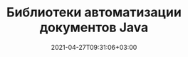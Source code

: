---
############################# Static ############################
layout: "product"
date: 2021-04-27T09:31:06+03:00
draft: false

product: "Total"
product_tag: "total"
platform: "Java"
platform_tag: "java"

############################# Head ############################
head_title: "API-интерфейсы Java для просмотра, преобразования, аннотирования, подписи, автоматизации и поиска форматов файлов"
head_description: "Используйте Java-версии API для работы с документами GroupDocs, чтобы интегрировать их с вашими собственными платформами и Java-приложениями."

############################# Header ############################
title: "Библиотеки автоматизации документов Java"
description: "API для просмотра, экспорта, аннотирования, сравнения, подписи, автоматизации и поиска документов из любого приложения Java.."
button:
    enable: true

############################# SubMenu ############################
submenu:
  enable: true
  
  left:
      img_alt: "GroupDocs.Total for Java"
      image: "/border/groupdocs-total-java.svg"
      product: "GroupDocs.Total"
      platform: "Java"

  middle:
      button:
          # button loop
          - link: "#overview"
            text: "Обзор"

          # button loop
          - link: "#products"
            text: "Продукты"

          # button loop
          - link: "#features"
            text: "Функции"

          # button loop
          - link: "#support"
            text: "Support"

          # button loop
          - link: "https://purchase.groupdocs.com/pricing/total/java"
            text: "Pricing"

  right:
      link_download: "https://downloads.groupdocs.com/total"
      link_learn: "https://docs.groupdocs.com/total/java/"
      link_buy: "https://purchase.groupdocs.com"

############################# Обзор ############################
overview:
    enable: true
    content: |
      GroupDocs.Total для Java представляет собой компиляцию всех Java API, предлагаемых GroupDocs. Мы ежедневно компилируем его, чтобы гарантировать, что он содержит самые последние версии каждого из наших API Java.
        
      With GroupDocs.Total for Java developers can use all our APIs with a single license. However, you can order any individual API as well. APIs we offer include

############################# Продукты ############################
products:
    enable: true
    title: "Продукты"
    description: "GroupDocs.Total для Java включает следующие API для работы с документами для Java:"

    product:
        # product loop
        - image: "/border/groupdocs-viewer-java.svg"
          img_alt: "GroupDocs.Viewer for Java"
          name: "GroupDocs.Viewer for Java"
          content: |
            Мощный API для просмотра документов, который позволяет отображать более 50 форматов документов в ваших Java-приложениях. Средство просмотра может работать двумя способами: растрировать документы или преобразовывать их в комбинацию SVG, HTML и CSS. Оба метода обеспечивают высокую точность рендеринга.
              
            Поддерживаемые форматы файлов включают документы Microsoft Office, Visio, Project и Outlook, PDF-файлы, AutoCAD, файлы изображений (TIFF, JPG, BMP, GIF, TIFF и т. д.) и другие.
          link: "/viewer/java/"

        # product loop
        - image: "/border/groupdocs-annotation-java.svg"
          img_alt: "GroupDocs.Annotation for Java"
          name: "GroupDocs.Annotation for Java"
          content: |
            Гибкий API, который позволяет конечным пользователям комментировать документы Microsoft Office, PDF и другие документы в ваших приложениях Java. API поставляется с полным набором инструментов разметки, которые позволяют конечным пользователям выделять, зачеркивать и комментировать текст и изображения.
          link: "/annotation/java/"

          # product loop
        - image: "/border/groupdocs-conversion-java.svg"
          img_alt: "GroupDocs.Conversion for Java"
          name: "GroupDocs.Conversion for Java"
          content: |
            Расширенный API класса, который позволяет вам конвертировать туда и обратно между более чем 50 форматами документов из ваших приложений Java. API поддерживает все форматы документов Microsoft Office, а также PDF, HTML и распространенные форматы файлов изображений (TIFF, JPEG, GIF, PNG, BMP). Документы можно конвертировать один за другим на лету или добавлять в очередь конвертации.
          link: "/conversion/java/"

          # product loop
        - image: "/border/groupdocs-comparison-java.svg"
          img_alt: "GroupDocs.Comparison for Java"
          name: "GroupDocs.Comparison for Java"
          content: |
            Этот API позволяет конечным пользователям быстро и легко находить различия между двумя версиями документа. Он сравнивает загруженные документы и отображает различия между ними через пользовательский интерфейс просмотра различий. Различия выделяются с помощью красной линии — аналогично функции отслеживания изменений Microsoft Word.
          link: "/comparison/java/"

          # product loop
        - image: "/border/groupdocs-signature-java.svg"
          img_alt: "GroupDocs.Signature for Java"
          name: "GroupDocs.Signature for Java"
          content: |
            С помощью этого API вы можете легко улучшить свои приложения с помощью возможности электронной подписи. После этого ваши пользователи смогут подписывать документы в электронном виде, используя только веб-браузер. Подробные журналы аудита, 256-битное шифрование SSL и другие расширенные функции безопасности обеспечивают конфиденциальность и безопасность подписанных документов, а пользовательский интерфейс, похожий на мастер, делает процесс подписания быстрым и простым.
          link: "/signature/java/"

          # product loop
        - image: "/border/groupdocs-assembly-java.svg"
          img_alt: "GroupDocs.Assembly for Java"
          name: "GroupDocs.Assembly for Java"
          content: |
            Движок GroupDocs.Assembly для Java представляет собой набор API-интерфейсов для автоматизации документов и генерации отчетов, предназначенных для создания пользовательских документов из шаблонов. Механизм отчетов Java интеллектуально собирает данные с определенным шаблоном документа и генерирует выходной документ на основе источника данных в том же формате, что и формат шаблона документа.
          link: "/assembly/java/"

          # product loop
        - image: "/border/groupdocs-metadata-java.svg"
          img_alt: "GroupDocs.Metadata for Java"
          name: "GroupDocs.Metadata for Java"
          content: |
            GroupDocs.Metadata for Java — это API управления метаданными документа, предназначенный для всех основных операций с метаданными, таких как просмотр, добавление, изменение и удаление метаданных. API метаданных поддерживают несколько форматов файлов. Вы можете загрузить входной документ и сделать его метаданные доступными для пользователя для операций с метаданными.
          link: "/metadata/java/"

          # product loop
        - image: "/border/groupdocs-search-java.svg"
          img_alt: "GroupDocs.Search for Java"
          name: "GroupDocs.Search for Java"
          content: |
            GroupDocs.Search для Java — API поиска документов для расширенных запросов с функциями индексирования. Используйте API в приложениях Java для документов, включая Word Excel PowerPoint и PDF для полнотекстового поиска и многого другого.
          link: "/search/java/"

          # product loop
        - image: "/border/groupdocs-parser-java.svg"
          img_alt: "GroupDocs.Parser for Java"
          name: "GroupDocs.Parser for Java"
          content: |
            GroupDocs.Parser для Java — расширяемый API для извлечения текста и синтаксического анализа для чтения или анализа содержимого документа и свойств метаданных из файлов различных форматов. Он работает просто, получая файл в качестве входных данных, а затем извлекает необработанный или форматированный текст входного файла вместе со свойствами метаданных.
          link: "/parser/java/"

          # product loop
        - image: "/border/groupdocs-watermark-java.svg"
          img_alt: "GroupDocs.Watermark for Java"
          name: "GroupDocs.Watermark for Java"
          content: |
            GroupDocs.Watermark для Java — это API-интерфейс водяных знаков для документов, позволяющий добавлять, искать и удалять водяные знаки из файлов различных форматов. API поддерживает текстовые и графические типы водяных знаков. Водяной знак, добавленный любым сторонним программным обеспечением, можно легко найти и удалить с помощью этого API, в то время как удалить водяной знак, добавленный с помощью этого API, любыми сторонними инструментами сложно.
          link: "/watermark/java/"

          # product loop
        - image: "/border/groupdocs-editor-java.svg"
          img_alt: "GroupDocs.Editor for Java"
          name: "GroupDocs.Editor for Java"
          content: |
            GroupDocs.Editor для Java — это облегченный API для редактирования нескольких форматов документов в форме HTML. API редактора может как преобразовывать исходный документ в HTML, так и сохранять отредактированный HTML в формате исходного документа.
          link: "/editor/java/"

          # product loop
        - image: "/border/groupdocs-merger-java.svg"
          img_alt: "GroupDocs.Merger for Java"
          name: "GroupDocs.Merger for Java"
          content: |
            GroupDocs.Merger для Java — это API для слияния и соединения документов, позволяющий объединять и упорядочивать несколько файлов в один, а также разделять, удалять или изменять порядок страниц в документе поддерживаемого формата.
          link: "/merger/java/"

          # product loop
        - image: "/border/groupdocs-redaction-java.svg"
          img_alt: "GroupDocs.Redaction for Java"
          name: "GroupDocs.Redaction for Java"
          content: |
            API редактирования документов Java для защиты или удаления любой конфиденциальной информации из документов Word, Excel, PowerPoint, изображений и PDF с использованием типов редактирования текста, метаданных и аннотаций.
          link: "/redaction/java/"

############################# Функции ############################
features:
    enable: true
    title: "Advanced API Функции"

    feature:
      # feature loop
      - icon: "fas fa-file"
        content: "Представление документов в HTML, изображениях и PDF"

      # feature loop
      - icon: "fas fa-water"
        content: "Водяной знак: добавьте текст в качестве водяного знака на все страницы и изображения вывода."

      # feature loop
      - icon: "fas fa-pen"
        content: "Собственные аннотации Word и PDF"
      
      # feature loop
      - icon: "fas fa-tools"
        content: "Полный набор инструментов для аннотаций"

      # feature loop
      - icon: "fas fa-envelope"
        content: "Добавляйте аннотации к электронной почте, HTML и графическим документам"

      # feature loop
      - icon: "fas fa-bolt"
        content: "Быстрое и точное преобразование документов"

      # feature loop
      - icon: "fas fa-key"
        content: "Сравнивает содержимое документов, файлы, защищенные паролем, стили шрифтов и водяные знаки."

      # feature loop
      - icon: "fas fa-save"
        content: "Сохранить сводку различий в формате DOC или DOCX"

      # feature loop
      - icon: "fas fa-upload"
        content: "Загружайте, печатайте или рисуйте подписи"

      # feature loop
      - icon: "fas fa-file-signature"
        content: "Проверка цифровой подписи для всех типов"

      # feature loop
      - icon: "fas fa-server"
        content: "Создание документов из более чем одного источника данных"

      # feature loop
      - icon: "fas fa-eraser"
        content: "Анализируйте и удаляйте скрытые метаданные в различных форматах документов"

      # feature loop
      - icon: "fas fa-search-plus"
        content: "Поиск и сравнение метаданных"

      # feature loop
      - icon: "fas fa-file-excel"
        content: "Экспорт метаданных в Excel/CSV"

      # feature loop
      - icon: "fas fa-lock"
        content: "Извлечение текста из защищенных паролем файлов"

      # feature loop
      - icon: "fas fa-search-minus"
        content: "Поиск и удаление текстового/изображения водяного знака"

      # feature loop
      - icon: "fas fa-file-image"
        content: "Редактировать несколько форматов документов"

      # feature loop
      - icon: "fas fa-file-alt"
        content: "Объединение нескольких файлов в один"

############################# Support ############################
support:
    enable: true

############################# Solutions ############################
solutions:
    enable: false
    title: "GroupDocs.Total для Java предлагает индивидуальные решения для"

    solution:
        # solution loop
        - img_alt: "GroupDocs.Viewer for Java"
          image: "/border/groupdocs-viewer-java.svg"
          product: "GroupDocs.Viewer"
          platform: "Java"
          link: "/viewer/java/"
        
        # solution loop
        - img_alt: "GroupDocs.Annotation for Java"
          image: "/border/groupdocs-annotation-java.svg"
          product: "GroupDocs.Annotation"
          platform: "Java"
          link: "/annotation/java/"

        # solution loop
        - img_alt: "GroupDocs.Conversion for Java"
          image: "/border/groupdocs-conversion-java.svg"
          product: "GroupDocs.Conversion"
          platform: "Java"
          link: "/conversion/java/"

        # solution loop
        - img_alt: "GroupDocs.Comparison for Java"
          image: "/border/groupdocs-comparison-java.svg"
          product: "GroupDocs.Comparison"
          platform: "Java"
          link: "/comparison/java/"

        # solution loop
        - img_alt: "GroupDocs.Signature for Java"
          image: "/border/groupdocs-signature-java.svg"
          product: "GroupDocs.Signature"
          platform: "Java"
          link: "/signature/java/"

        # solution loop
        - img_alt: "GroupDocs.Assembly for Java"
          image: "/border/groupdocs-assembly-java.svg"
          product: "GroupDocs.Assembly"
          platform: "Java"
          link: "/assembly/java/"

        # solution loop
        - img_alt: "GroupDocs.Metadata for Java"
          image: "/border/groupdocs-metadata-java.svg"
          product: "GroupDocs.Metadata"
          platform: "Java"
          link: "/metadata/java/"

        # solution loop
        - img_alt: "GroupDocs.Search for Java"
          image: "/border/groupdocs-search-java.svg"
          product: "GroupDocs.Search"
          platform: "Java"
          link: "/search/java/"

        # solution loop
        - img_alt: "GroupDocs.Parser for Java"
          image: "/border/groupdocs-parser-java.svg"
          product: "GroupDocs.Parser"
          platform: "Java"
          link: "/parser/java/"

        # solution loop
        - img_alt: "GroupDocs.Watermark for Java"
          image: "/border/groupdocs-watermark-java.svg"
          product: "GroupDocs.Watermark"
          platform: "Java"
          link: "/watermark/java/"

        # solution loop
        - img_alt: "GroupDocs.Editor for Java"
          image: "/border/groupdocs-editor-java.svg"
          product: "GroupDocs.Editor"
          platform: "Java"
          link: "/editor/java/"

        # solution loop
        - img_alt: "GroupDocs.Merger for Java"
          image: "/border/groupdocs-merger-java.svg"
          product: "GroupDocs.Merger"
          platform: "Java"
          link: "/merger/java/"

        # solution loop
        - img_alt: "GroupDocs.Redaction for Java"
          image: "/border/groupdocs-redaction-java.svg"
          product: "GroupDocs.Redaction"
          platform: "Java"
          link: "/redaction/java/"

############################# Back to top ###############################
back_to_top:
  enable: true
---